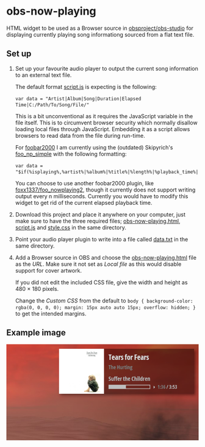 # obs-now-playing

HTML widget to be used as a Browser source in [obsproject/obs-studio](https://github.com/obsproject/obs-studio) for displaying currently playing song informationg sourced from a flat text file.

## Set up

1. Set up your favourite audio player to output the current song information to an external text file.

   The default format [script.js](script.js) is expecting is the following:
   ```
   var data = "Artist|Album|Song|Duration|Elapsed Time|C:/Path/To/Song/File/"
   ```
   This is a bit unconventional as it requires the JavaScript variable in the file itself. This is to circumvent browser security which normally disallow loading local files through JavaScript. Embedding it as a script allows browsers to read data from the file during run-time.

   For [foobar2000](https://www.foobar2000.org/) I am currently using the (outdated) Skipyrich's [foo_np_simple](https://web.archive.org/web/20200201202714/https://skipyrich.com/wiki/Foobar2000:Now_Playing_Simple) with the following formatting:
   ```
   var data = "$if(%isplaying%,%artist%|%album%|%title%|%length%|%playback_time%|$replace($directory_path(%path%),\,/)")
   ```
   You can choose to use another foobar2000 plugin, like [foxx1337/foo_nowplaying2](https://github.com/foxx1337/foo_nowplaying2), though it currently does not support writing output every n milliseconds. Currently you would have to modify this widget to get rid of the current elapsed playback time.

2. Download this project and place it anywhere on your computer, just make sure to have the three required files; [obs-now-playing.html](obs-now-playing.html), [script.js](script.js) and [style.css](style.css) in the same directory.

3. Point your audio player plugin to write into a file called [data.txt](data.txt) in the same directory.

4. Add a Browser source in OBS and choose the [obs-now-playing.html](obs-now-playing.html) file as the _URL_. Make sure it not set as _Local file_ as this would disable support for cover artwork.

   If you did not edit the included CSS file, give the width and height as 480 × 180 pixels.
   
   Change the _Custom CSS_ from the default to ```body { background-color: rgba(0, 0, 0, 0); margin: 15px auto auto 15px; overflow: hidden; }``` to get the intended margins.
  
## Example image

![example default output](https://github.com/Daedolon/obs-now-playing/blob/main/example-output.png?raw=true)
